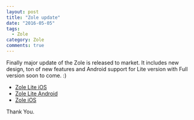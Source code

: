 ```yaml
---
layout: post
title: "Zole update"
date: "2016-05-05"
tags:
  - Zole
category: Zole
comments: true
---
```


Finally major update of the Zole is released to market. It includes new design, ton of new features and Android support for Lite version with Full version soon to come. :)

- [Zole Lite iOS][3fcc3c9e]
- [Zole Lite Android][d144c164]
- [Zole iOS][a9f2443e]

Thank You.

  [3fcc3c9e]: https://itunes.apple.com/us/app/zole-lite/id979915717?mt=8 "Zole Lite iOS"
  [d144c164]: https://play.google.com/store/apps/details?id=lv.hansagames.zolelite "Zole Lite Android"
  [a9f2443e]: https://itunes.apple.com/us/app/zole/id901779516?mt=8 "Zole iOS"

